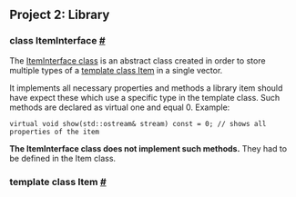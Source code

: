 ## Project 2: Library 

### class ItemInterface [#](https://github.com/MacSzu/proi/blob/master/project_2/include/ItemInterface.h)
The [ItemInterface class](https://github.com/MacSzu/proi/blob/master/project_2/include/ItemInterface.h) is an abstract class created in order to store multiple types of a  [template class Item](https://github.com/MacSzu/proi/blob/master/project_2/include/Item.h) in a single vector. 

It implements all necessary  properties and methods a library item should have expect these which use a specific type in the template class. 
Such methods are declared as virtual one and equal 0. 
Example:

    virtual void show(std::ostream& stream) const = 0; // shows all properties of the item

**The ItemInterface class does not implement such methods.** They had to be defined in the Item class. 

### template class Item [#](https://github.com/MacSzu/proi/blob/master/project_2/include/Item.h)
